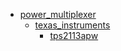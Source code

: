 * [power_multiplexer](/power_multiplexer)
  * [texas_instruments](/power_multiplexer/texas_instruments)
    * [tps2113apw](/power_multiplexer/texas_instruments/tps2113apw)
